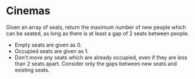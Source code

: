# Cinemas

Given an array of seats, return the maximum number of new people which can be seated, as long as there is at least a gap of 2 seats between people.

- Empty seats are given as 0.
- Occupied seats are given as 1.
- Don't move any seats which are already occupied, even if they are less than 2 seats apart. Consider only the gaps between new seats and existing seats.
